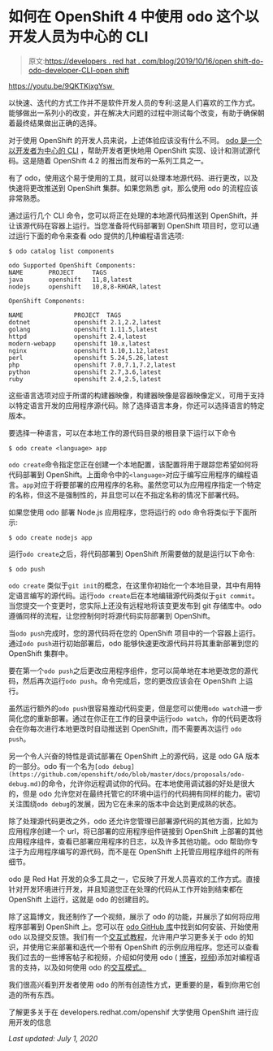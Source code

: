 # 如何在 OpenShift 4 中使用 odo 这个以开发人员为中心的 CLI

> 原文:[https://developers . red hat . com/blog/2019/10/16/open shift-do-odo-developer-CLI-open shift](https://developers.redhat.com/blog/2019/10/16/openshift-do-odo-developer-cli-openshift)

https://youtu.be/9QKTKjxgYsw 

以快速、迭代的方式工作并不是软件开发人员的专利:这是人们喜欢的工作方式。能够做出一系列小的改变，并在解决大问题的过程中测试每个改变，有助于确保朝着最终结果做出正确的选择。

对于使用 OpenShift 的开发人员来说，上述体验应该没有什么不同。 [odo 是一个以开发者为中心的 CLI](https://developers.redhat.com/products/odo) ，帮助开发者更快地用 OpenShift 实现、设计和测试源代码。这是随着 OpenShift 4.2 的推出而发布的一系列工具之一。

有了 odo，使用这个易于使用的工具，就可以处理本地源代码、进行更改，以及快速将更改推送到 OpenShift 集群。如果您熟悉 git，那么使用 odo 的流程应该非常熟悉。

通过运行几个 CLI 命令，您可以将正在处理的本地源代码推送到 OpenShift，并让该源代码在容器上运行。当您准备将代码部署到 OpenShift 项目时，您可以通过运行下面的命令来查看 odo 提供的几种编程语言选项:

```
$ odo catalog list components

odo Supported OpenShift Components:
NAME       PROJECT     TAGS
java       openshift   11,8,latest
nodejs     openshift   10,8,8-RHOAR,latest

OpenShift Components:

NAME              PROJECT  TAGS
dotnet            openshift 2.1,2.2,latest
golang            openshift 1.11.5,latest
httpd             openshift 2.4,latest
modern-webapp     openshift 10.x,latest
nginx             openshift 1.10,1.12,latest
perl              openshift 5.24,5.26,latest
php               openshift 7.0,7.1,7.2,latest
python            openshift 2.7,3.6,latest
ruby              openshift 2.4,2.5,latest
```

这些语言选项对应于所谓的构建器映像，构建器映像是容器映像定义，可用于支持以特定语言开发的应用程序源代码。除了选择语言本身，你还可以选择语言的特定版本。

要选择一种语言，可以在本地工作的源代码目录的根目录下运行以下命令

`$ odo create <language> app`

`odo create`命令指定您正在创建一个本地配置，该配置将用于跟踪您希望如何将代码部署到 OpenShift。上面命令中的`<language>`对应于编写应用程序的编程语言。`app`对应于将要部署的应用程序的名称。虽然您可以为应用程序指定一个特定的名称，但这不是强制性的，并且您可以在不指定名称的情况下部署代码。

如果您使用 odo 部署 Node.js 应用程序，您将运行的 odo 命令将类似于下面所示:

`$ odo create nodejs app`

运行`odo create`之后，将代码部署到 OpenShift 所需要做的就是运行以下命令:

`$ odo push`

`odo create` 类似于`git init`的概念，在这里你初始化一个本地目录，其中有用特定语言编写的源代码。运行`odo create`后在本地编辑源代码类似于`git commit`。当您提交一个变更时，您实际上还没有远程地将该变更发布到 git 存储库中。odo 遵循同样的流程，让您控制何时将源代码实际部署到 OpenShift。

当`odo push`完成时，您的源代码将在您的 OpenShift 项目中的一个容器上运行。通过`odo push`进行初始部署后，odo 能够快速更改源代码并将其重新部署到您的 OpenShift 集群中。

要在第一个`odo push`之后更改应用程序组件，您可以简单地在本地更改您的源代码，然后再次运行`odo push`。命令完成后，您的更改应该会在 OpenShift 上运行。

虽然运行额外的`odo push`很容易推动代码变更，但是您可以使用`odo watch`进一步简化您的重新部署。通过在你正在工作的目录中运行`odo watch`，你的代码更改将会在你每次进行本地更改时自动推送到 OpenShift，而不需要再次运行
`odo push`。

另一个令人兴奋的特性是调试部署在 OpenShift 上的源代码，这是 odo GA 版本的一部分。odo 有一个名为`[odo debug](https://github.com/openshift/odo/blob/master/docs/proposals/odo-debug.md)`的命令，允许你远程调试你的代码。在本地使用调试器的好处是很大的，但是 odo 允许您对在最终托管它的环境中运行的代码拥有同样的能力。密切关注围绕`odo debug`的发展，因为它在未来的版本中会达到更成熟的状态。

除了处理源代码更改之外，odo 还允许您管理已部署源代码的其他方面，比如为应用程序创建一个 url，将已部署的应用程序组件链接到 OpenShift 上部署的其他应用程序组件，查看已部署应用程序的日志，以及许多其他功能。odo 帮助你专注于为应用程序编写的源代码，而不是在 OpenShift 上托管应用程序组件的所有细节。

odo 是 Red Hat 开发的众多工具之一，它反映了开发人员喜欢的工作方式。直接针对开发环境进行开发，并且知道您正在处理的代码从工作开始到结束都在 OpenShift 上运行，这就是 odo 的创建目的。

除了这篇博文，我还制作了一个视频，展示了 odo 的功能，并展示了如何将应用程序部署到 OpenShift 上。您可以在 [odo GitHub 库](https://github.com/openshift/odo)中找到如何安装、开始使用 odo 以及提交反馈。我们有一个[交互式教程](https://developers.redhat.com/courses/openshift/odo-command-line/?loc=null)，允许用户学习更多关于 odo 的知识，并使用它来部署和迭代一个带有 OpenShift 的示例应用程序。您还可以查看我们过去的一些博客帖子和视频，介绍如何使用 odo ( [博客](https://developers.redhat.com/blog/2019/07/15/using-a-custom-builder-image-on-red-hat-openshift-with-openshift-do/)，[视频](https://www.youtube.com/watch?v=gc29u3rbioI))添加对编程语言的支持，以及如何使用 odo 的[交互模式。](https://developers.redhat.com/blog/2019/08/14/openshift-development-with-interactive-odo/)

我们很高兴看到开发者使用 odo 的所有创造性方式，更重要的是，看到你用它创造的所有东西。

了解更多关于在 developers.redhat.com/openshif 大学使用 OpenShift 进行应用开发的信息

*Last updated: July 1, 2020*